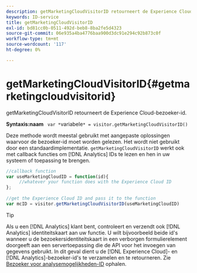 ```yaml
---
description: getMarketingCloudVisitorID retourneert de Experience Cloud-bezoeker-id.
keywords: ID-service
title: getMarketingCloudVisitorID
exl-id: bd81cc0b-0511-492d-beb8-8ba2fe5d4323
source-git-commit: 06e935a4ba4776baa900d3dc91e294c92b873c0f
workflow-type: tm+mt
source-wordcount: '117'
ht-degree: 0%

---
```


# getMarketingCloudVisitorID{#getmarketingcloudvisitorid}

getMarketingCloudVisitorID retourneert de Experience Cloud-bezoeker-id.

**Syntaxis:naam** ` var *`variabele`* = visitor.getMarketingCloudVisitorID()`

Deze methode wordt meestal gebruikt met aangepaste oplossingen waarvoor de bezoeker-id moet worden gelezen. Het wordt niet gebruikt door een standaardimplementatie. `getMarketingCloudVisitorID` werkt ook met callback functies om  [!DNL Analytics] IDs te lezen en hen in uw systeem of toepassing te brengen.

```js
//callback function 
var useMarketingCloudID = function(id){ 
     //whatever your function does with the Experience Cloud ID 
}; 
 
//get the Experience Cloud ID and pass it to the function 
var mcID = visitor.getMarketingCloudVisitorID(useMarketingCloudID)
```

>[!TIP]
>
>Als u een [!DNL Analytics] klant bent, controleert en verzendt ook [!DNL Analytics] identiteitskaart aan uw functie. U wilt bijvoorbeeld beide id&#39;s wanneer u de bezoekersidentiteitskaart in een verborgen formulierelement doorgeeft aan een servertoepassing die de API voor het invoegen van gegevens gebruikt. In dit geval dient u de [!DNL Experience Cloud]- en [!DNL Analytics]-bezoeker-id&#39;s te verzamelen en te retourneren. Zie [Bezoeker voor analysemogelijkheden-ID](../../library/get-set/getanalyticsvisitorid.md) ophalen.
